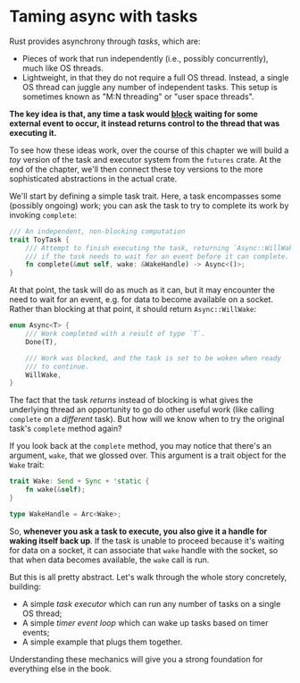 # Taming async with tasks

Rust provides asynchrony through *tasks*, which are:

- Pieces of work that run independently (i.e., possibly concurrently), much like
  OS threads.
- Lightweight, in that they do not require a full OS thread. Instead, a single
  OS thread can juggle any number of independent tasks. This setup is sometimes
  known as "M:N threading" or "user space threads".

**The key idea is that, any time a task would [block](task-model/intro.html)
waiting for some external event to occur, it instead returns control to the
thread that was executing it.**

To see how these ideas work, over the course of this chapter we will build a
*toy* version of the task and executor system from the `futures` crate. At the
end of the chapter, we'll then connect these toy versions to the more
sophisticated abstractions in the actual crate.

We'll start by defining a simple task trait. Here, a task encompasses some
(possibly ongoing) work; you can ask the task to try to complete its work by
invoking `complete`:

```rust
/// An independent, non-blocking computation
trait ToyTask {
    /// Attempt to finish executing the task, returning `Async::WillWake`
    /// if the task needs to wait for an event before it can complete.
    fn complete(&mut self, wake: &WakeHandle) -> Async<()>;
}
```

At that point, the task will do as much as it can, but it may encounter the need
to wait for an event, e.g. for data to become available on a socket. Rather than
blocking at that point, it should return `Async::WillWake`:

```rust
enum Async<T> {
    /// Work completed with a result of type `T`.
    Done(T),

    /// Work was blocked, and the task is set to be woken when ready
    /// to continue.
    WillWake,
}
```

The fact that the task *returns* instead of blocking is what gives the
underlying thread an opportunity to go do other useful work (like calling `complete`
on a *different* task). But how will we know when to try the original task's
`complete` method again?

If you look back at the `complete` method, you may notice that there's an argument,
`wake`, that we glossed over. This argument is a trait object for the `Wake`
trait:

```rust
trait Wake: Send + Sync + 'static {
    fn wake(&self);
}

type WakeHandle = Arc<Wake>;
```

So, **whenever you ask a task to execute, you also give it a handle for waking
itself back up**. If the task is unable to proceed because it's waiting for data
on a socket, it can associate that `wake` handle with the socket, so that when data
becomes available, the `wake` call is run.

But this is all pretty abstract. Let's walk through the whole story concretely,
building:

- A simple *task executor* which can run any number of tasks on a single OS thread;
- A simple *timer event loop* which can wake up tasks based on timer events;
- A simple example that plugs them together.

Understanding these mechanics will give you a strong foundation for everything
else in the book.
